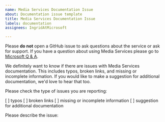 ```yaml
---
name: Media Services Documentation Issue
about: Documentation issue template
title: Media Services Documentation Issue
labels: documentation
assignees: IngridAtMicrosoft

---
```


Please **do not** open a GitHub issue to ask questions about the service or ask for support. If you have a question about using Media Services please go to [Microsoft Q & A](https://docs.microsoft.com/answers/products/).

We definitely want to know if there are issues with Media Services documentation. This includes typos, broken links, and missing or incomplete information. If you would like to make a suggestion for additional documentation, we'd love to hear that too.

Please check the type of issues you are reporting:

[ ] typos
[ ] broken links
[ ] missing or incomplete information
[ ] suggestion for additional documentation

Please describe the issue:
